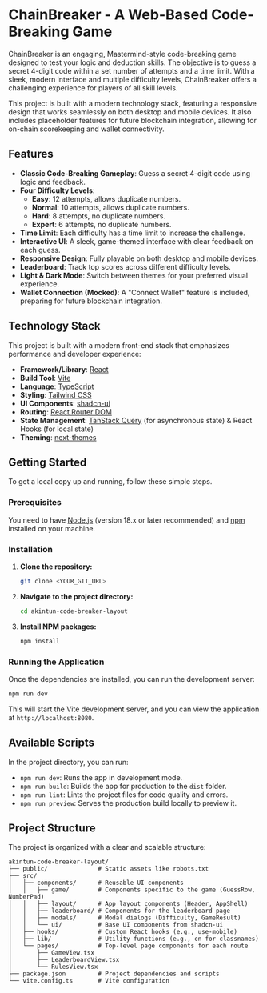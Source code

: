 

# ChainBreaker - A Web-Based Code-Breaking Game

ChainBreaker is an engaging, Mastermind-style code-breaking game designed to test your logic and deduction skills. The objective is to guess a secret 4-digit code within a set number of attempts and a time limit. With a sleek, modern interface and multiple difficulty levels, ChainBreaker offers a challenging experience for players of all skill levels.

This project is built with a modern technology stack, featuring a responsive design that works seamlessly on both desktop and mobile devices. It also includes placeholder features for future blockchain integration, allowing for on-chain scorekeeping and wallet connectivity.


## Features

*   **Classic Code-Breaking Gameplay**: Guess a secret 4-digit code using logic and feedback.
*   **Four Difficulty Levels**:
    *   **Easy**: 12 attempts, allows duplicate numbers.
    *   **Normal**: 10 attempts, allows duplicate numbers.
    *   **Hard**: 8 attempts, no duplicate numbers.
    *   **Expert**: 6 attempts, no duplicate numbers.
*   **Time Limit**: Each difficulty has a time limit to increase the challenge.
*   **Interactive UI**: A sleek, game-themed interface with clear feedback on each guess.
*   **Responsive Design**: Fully playable on both desktop and mobile devices.
*   **Leaderboard**: Track top scores across different difficulty levels.
*   **Light & Dark Mode**: Switch between themes for your preferred visual experience.
*   **Wallet Connection (Mocked)**: A "Connect Wallet" feature is included, preparing for future blockchain integration.

## Technology Stack

This project is built with a modern front-end stack that emphasizes performance and developer experience:

*   **Framework/Library**: [React](https://reactjs.org/)
*   **Build Tool**: [Vite](https://vitejs.dev/)
*   **Language**: [TypeScript](https://www.typescriptlang.org/)
*   **Styling**: [Tailwind CSS](https://tailwindcss.com/)
*   **UI Components**: [shadcn-ui](https://ui.shadcn.com/)
*   **Routing**: [React Router DOM](https://reactrouter.com/)
*   **State Management**: [TanStack Query](https://tanstack.com/query/latest) (for asynchronous state) & React Hooks (for local state)
*   **Theming**: [next-themes](https://github.com/pacocoursey/next-themes)

## Getting Started

To get a local copy up and running, follow these simple steps.

### Prerequisites

You need to have [Node.js](https://nodejs.org/) (version 18.x or later recommended) and [npm](https://www.npmjs.com/) installed on your machine.

### Installation

1.  **Clone the repository:**
    ```sh
    git clone <YOUR_GIT_URL>
    ```
2.  **Navigate to the project directory:**
    ```sh
    cd akintun-code-breaker-layout
    ```
3.  **Install NPM packages:**
    ```sh
    npm install
    ```

### Running the Application

Once the dependencies are installed, you can run the development server:

```sh
npm run dev
```

This will start the Vite development server, and you can view the application at `http://localhost:8080`.

## Available Scripts

In the project directory, you can run:

*   `npm run dev`: Runs the app in development mode.
*   `npm run build`: Builds the app for production to the `dist` folder.
*   `npm run lint`: Lints the project files for code quality and errors.
*   `npm run preview`: Serves the production build locally to preview it.

## Project Structure

The project is organized with a clear and scalable structure:

```
akintun-code-breaker-layout/
├── public/              # Static assets like robots.txt
├── src/
│   ├── components/      # Reusable UI components
│   │   ├── game/        # Components specific to the game (GuessRow, NumberPad)
│   │   ├── layout/      # App layout components (Header, AppShell)
│   │   ├── leaderboard/ # Components for the leaderboard page
│   │   ├── modals/      # Modal dialogs (Difficulty, GameResult)
│   │   └── ui/          # Base UI components from shadcn-ui
│   ├── hooks/           # Custom React hooks (e.g., use-mobile)
│   ├── lib/             # Utility functions (e.g., cn for classnames)
│   └── pages/           # Top-level page components for each route
│       ├── GameView.tsx
│       ├── LeaderboardView.tsx
│       └── RulesView.tsx
├── package.json         # Project dependencies and scripts
└── vite.config.ts       # Vite configuration
```
